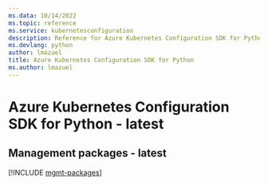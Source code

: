 ```yaml
---
ms.data: 10/14/2022
ms.topic: reference
ms.service: kubernetesconfiguration
description: Reference for Azure Kubernetes Configuration SDK for Python
ms.devlang: python
author: lmazuel
title: Azure Kubernetes Configuration SDK for Python
ms.author: lmazuel
---
```

# Azure Kubernetes Configuration SDK for Python - latest

## Management packages - latest
[!INCLUDE [mgmt-packages](kubernetes-configuration-mgmt-index.md)]